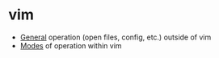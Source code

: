 # vim

- [General](general.md) operation (open files, config, etc.) outside of vim
- [Modes](modes.md) of operation within vim